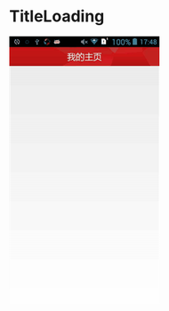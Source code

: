 TitleLoading
============
![1](https://raw.githubusercontent.com/ITBox/Picture/master/titleloading.gif)